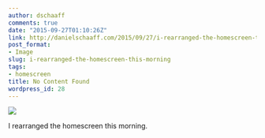 ```yaml
---
author: dschaaff
comments: true
date: "2015-09-27T01:10:26Z"
link: http://danielschaaff.com/2015/09/27/i-rearranged-the-homescreen-this-morning/
post_format:
- Image
slug: i-rearranged-the-homescreen-this-morning
tags:
- homescreen
title: No Content Found
wordpress_id: 28
---
```


![](https://danielschaaff.files.wordpress.com/2015/09/tumblr_nvb9xe7vwj1qcnv82o1_1280.jpg)

I rearranged the homescreen this morning.
